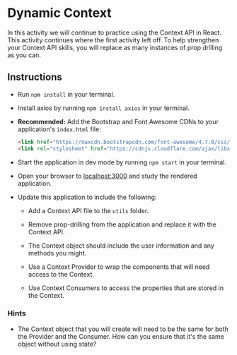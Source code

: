 # Dynamic Context
In this activity we will continue to practice using the Context API in React. This activity continues where the first activity left off. To help strengthen your Context API skills, you will replace as many instances of prop drilling as you can.

## Instructions

* Run `npm install` in your terminal.

* Install axios by running `npm install axios` in your terminal.

* **Recommended:** Add the Bootstrap and Font Awesome CDNs to your application's `index.html` file:

  ```html
  <link href="https://maxcdn.bootstrapcdn.com/font-awesome/4.7.0/css/font-awesome.min.css" rel="stylesheet" />
  <link rel="stylesheet" href="https://cdnjs.cloudflare.com/ajax/libs/twitter-bootstrap/4.0.0/css/bootstrap.min.css" />
  ```

* Start the application in dev mode by running `npm start` in your terminal.

* Open your browser to [localhost:3000](http://localhost:3000) and study the rendered application.

* Update this application to include the following:

  * Add a Context API file to the `utils` folder.

  * Remove prop-drilling from the application and replace it with the Context API.

  * The Context object should include the user information and any methods you might.

  * Use a Context Provider to wrap the components that will need access to the Context.

  * Use Context Consumers to access the properties that are stored in the Context.

### Hints

* The Context object that you will create will need to be the same for both the Provider and the Consumer. How can you ensure that it's the same object without using state?
